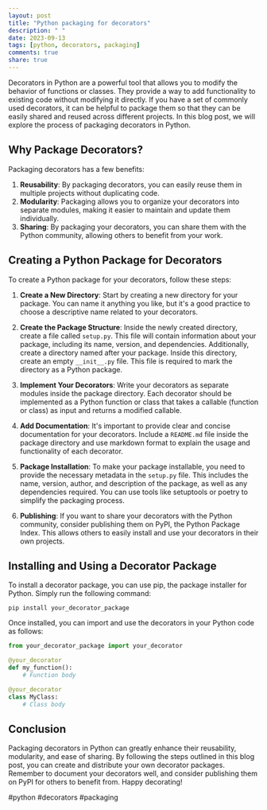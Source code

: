 ```yaml
---
layout: post
title: "Python packaging for decorators"
description: " "
date: 2023-09-13
tags: [python, decorators, packaging]
comments: true
share: true
---
```


Decorators in Python are a powerful tool that allows you to modify the behavior of functions or classes. They provide a way to add functionality to existing code without modifying it directly. If you have a set of commonly used decorators, it can be helpful to package them so that they can be easily shared and reused across different projects. In this blog post, we will explore the process of packaging decorators in Python.

## Why Package Decorators?

Packaging decorators has a few benefits:

1. **Reusability**: By packaging decorators, you can easily reuse them in multiple projects without duplicating code.
2. **Modularity**: Packaging allows you to organize your decorators into separate modules, making it easier to maintain and update them individually.
3. **Sharing**: By packaging your decorators, you can share them with the Python community, allowing others to benefit from your work.

## Creating a Python Package for Decorators

To create a Python package for your decorators, follow these steps:

1. **Create a New Directory**: Start by creating a new directory for your package. You can name it anything you like, but it's a good practice to choose a descriptive name related to your decorators.
  
2. **Create the Package Structure**: Inside the newly created directory, create a file called `setup.py`. This file will contain information about your package, including its name, version, and dependencies. Additionally, create a directory named after your package. Inside this directory, create an empty `__init__.py` file. This file is required to mark the directory as a Python package.
  
3. **Implement Your Decorators**: Write your decorators as separate modules inside the package directory. Each decorator should be implemented as a Python function or class that takes a callable (function or class) as input and returns a modified callable.
  
4. **Add Documentation**: It's important to provide clear and concise documentation for your decorators. Include a `README.md` file inside the package directory and use markdown format to explain the usage and functionality of each decorator.
  
5. **Package Installation**: To make your package installable, you need to provide the necessary metadata in the `setup.py` file. This includes the name, version, author, and description of the package, as well as any dependencies required. You can use tools like setuptools or poetry to simplify the packaging process.
  
6. **Publishing**: If you want to share your decorators with the Python community, consider publishing them on PyPI, the Python Package Index. This allows others to easily install and use your decorators in their own projects.

## Installing and Using a Decorator Package

To install a decorator package, you can use pip, the package installer for Python. Simply run the following command:

```
pip install your_decorator_package
```

Once installed, you can import and use the decorators in your Python code as follows:

```python
from your_decorator_package import your_decorator

@your_decorator
def my_function():
    # Function body

@your_decorator
class MyClass:
    # Class body
```

## Conclusion

Packaging decorators in Python can greatly enhance their reusability, modularity, and ease of sharing. By following the steps outlined in this blog post, you can create and distribute your own decorator packages. Remember to document your decorators well, and consider publishing them on PyPI for others to benefit from. Happy decorating!

#python #decorators #packaging